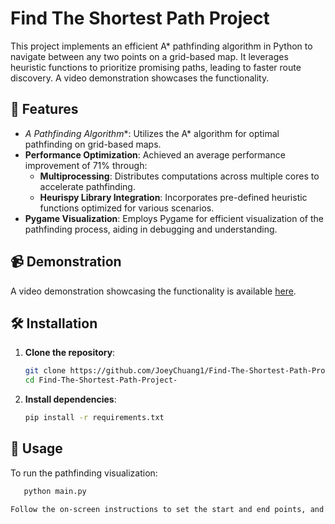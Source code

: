# Find The Shortest Path Project

This project implements an efficient A* pathfinding algorithm in Python to navigate between any two points on a grid-based map. It leverages heuristic functions to prioritize promising paths, leading to faster route discovery. A video demonstration showcases the functionality.

## 🚀 Features

- **A* Pathfinding Algorithm**: Utilizes the A* algorithm for optimal pathfinding on grid-based maps.
- **Performance Optimization**: Achieved an average performance improvement of 71% through:
  - **Multiprocessing**: Distributes computations across multiple cores to accelerate pathfinding.
  - **Heurispy Library Integration**: Incorporates pre-defined heuristic functions optimized for various scenarios.
- **Pygame Visualization**: Employs Pygame for efficient visualization of the pathfinding process, aiding in debugging and understanding.

## 📹 Demonstration

A video demonstration showcasing the functionality is available [here](#).

## 🛠️ Installation

1. **Clone the repository**:

   ```bash
   git clone https://github.com/JoeyChuang1/Find-The-Shortest-Path-Project-.git
   cd Find-The-Shortest-Path-Project-

2. **Install dependencies**:

   ```bash
   pip install -r requirements.txt

## 🧪 Usage

To run the pathfinding visualization:
```bash
   python main.py

Follow the on-screen instructions to set the start and end points, and observe the algorithm in action.
